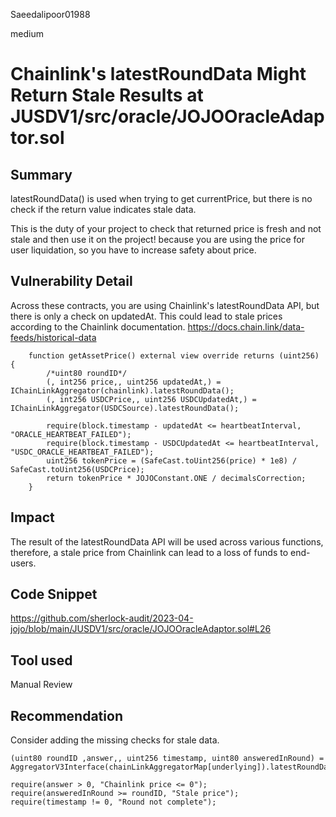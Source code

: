 Saeedalipoor01988

medium

# Chainlink's latestRoundData Might Return Stale Results at JUSDV1/src/oracle/JOJOOracleAdaptor.sol

## Summary
latestRoundData() is used when trying to get currentPrice, but there is no check if the return value indicates stale data.

This is the duty of your project to check that returned price is fresh and not stale and then use it on the project! because you are using the price for user liquidation, so you have to increase safety about price.

## Vulnerability Detail
Across these contracts, you are using Chainlink's latestRoundData API, but there is only a check on updatedAt. This could lead to stale prices according to the Chainlink documentation.
https://docs.chain.link/data-feeds/historical-data

```solidity
    function getAssetPrice() external view override returns (uint256) {
        /*uint80 roundID*/
        (, int256 price,, uint256 updatedAt,) = IChainLinkAggregator(chainlink).latestRoundData();
        (, int256 USDCPrice,, uint256 USDCUpdatedAt,) = IChainLinkAggregator(USDCSource).latestRoundData();

        require(block.timestamp - updatedAt <= heartbeatInterval, "ORACLE_HEARTBEAT_FAILED");
        require(block.timestamp - USDCUpdatedAt <= heartbeatInterval, "USDC_ORACLE_HEARTBEAT_FAILED");
        uint256 tokenPrice = (SafeCast.toUint256(price) * 1e8) / SafeCast.toUint256(USDCPrice);
        return tokenPrice * JOJOConstant.ONE / decimalsCorrection;
    }
```

## Impact
The result of the latestRoundData API will be used across various functions, therefore, a stale price from Chainlink can lead to a loss of funds to end-users.

## Code Snippet
https://github.com/sherlock-audit/2023-04-jojo/blob/main/JUSDV1/src/oracle/JOJOOracleAdaptor.sol#L26

## Tool used
Manual Review

## Recommendation
Consider adding the missing checks for stale data.

```solidity
(uint80 roundID ,answer,, uint256 timestamp, uint80 answeredInRound) = AggregatorV3Interface(chainLinkAggregatorMap[underlying]).latestRoundData();

require(answer > 0, "Chainlink price <= 0"); 
require(answeredInRound >= roundID, "Stale price");
require(timestamp != 0, "Round not complete");
```